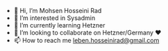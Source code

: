 - 👋 Hi, I’m Mohsen Hosseini Rad
- 👀 I’m interested in Sysadmin
- 🌱 I’m currently learning Hetzner
- 💞️ I’m looking to collaborate on Hetzner/Germany ♥
- 📫 How to reach me leben.hosseinirad@gmail.com

<!---
MohsenHosseiniRad/MohsenHosseiniRad is a ✨ special ✨ repository because its `README.md` (this file) appears on your GitHub profile.
You can click the Preview link to take a look at your changes.
--->
